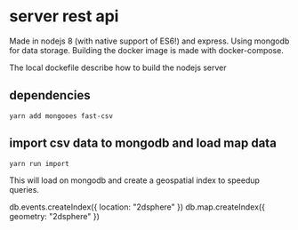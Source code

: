 # server rest api 
Made in nodejs 8 (with native support of ES6!) and express. Using mongodb for data storage.
Building the docker image is made with docker-compose.

The local dockefile describe how to build the nodejs server

## dependencies

```
yarn add mongooes fast-csv
```

## import csv data to mongodb and load map data

```
yarn run import
```

This will load on mongodb and create a geospatial index to speedup queries.

db.events.createIndex({ location: "2dsphere" })
db.map.createIndex({ geometry: "2dsphere" })